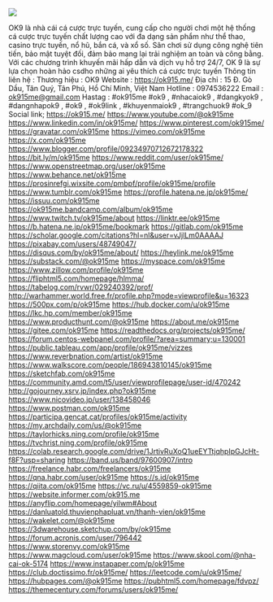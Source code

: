 ![](https://g0v.hackmd.io/_uploads/rJ_cqWPtJg.jpg)

OK9 là nhà cái cá cược trực tuyến, cung cấp cho người chơi một hệ thống cá cược trực tuyến chất lượng cao với đa dạng sản phẩm như thể thao, casino trực tuyến, nổ hũ, bắn cá, và xổ số. Sân chơi sử dụng công nghệ tiên tiến, bảo mật tuyệt đối, đảm bảo mang lại trải nghiệm an toàn và công bằng. Với các chương trình khuyến mãi hấp dẫn và dịch vụ hỗ trợ 24/7, OK 9 là sự lựa chọn hoàn hảo csdho những ai yêu thích cá cược trực tuyến
Thông tin liên hệ : 
Thương hiệu : OK9
Website : https://ok915.me/
Địa chỉ : 15 Đ. Gò Dầu, Tân Quý, Tân Phú, Hồ Chí Minh, Việt Nam
Hotline : 0974536222
Email : ok915me@gmail.com
Hastag : #ok915me #ok9 , #nhacaiok9 , #dangkyok9 , #dangnhapok9 , #ok9 , #ok9link , #khuyenmaiok9 , #trangchuok9 #ok_9
Social link;
https://ok915.me/
https://www.youtube.com/@ok915me
https://www.linkedin.com/in/ok915me/
https://www.pinterest.com/ok915me/
https://gravatar.com/ok915me
https://vimeo.com/ok915me
https://x.com/ok915me
https://www.blogger.com/profile/09234970712672178322
https://bit.ly/m/ok915me
https://www.reddit.com/user/ok915me/
https://www.openstreetmap.org/user/ok915me
https://www.behance.net/ok915me
https://prosinrefgi.wixsite.com/pmbpf/profile/ok915me/profile
https://www.tumblr.com/ok915me
https://profile.hatena.ne.jp/ok915me/
https://issuu.com/ok915me
https://ok915me.bandcamp.com/album/ok915me
https://www.twitch.tv/ok915me/about
https://linktr.ee/ok915me
https://b.hatena.ne.jp/ok915me/bookmark
https://gitlab.com/ok915me
https://scholar.google.com/citations?hl=nl&user=vJjlLm0AAAAJ
https://pixabay.com/users/48749047/
https://disqus.com/by/ok915me/about/
https://heylink.me/ok915me
https://substack.com/@ok915me
https://myspace.com/ok915me
https://www.zillow.com/profile/ok915me
https://fliphtml5.com/homepage/hlmma/
https://tabelog.com/rvwr/029240392/prof/
http://warhammer.world.free.fr/profile.php?mode=viewprofile&u=16323
https://500px.com/p/ok915me
https://hub.docker.com/u/ok915me
https://lkc.hp.com/member/ok915me
https://www.producthunt.com/@ok915me
https://about.me/ok915me
https://gitee.com/ok915me
https://readthedocs.org/projects/ok915me/
https://forum.centos-webpanel.com/profile/?area=summary;u=130001
https://public.tableau.com/app/profile/ok915me/vizzes
https://www.reverbnation.com/artist/ok915me
https://www.walkscore.com/people/186943810145/ok915me
https://sketchfab.com/ok915me
https://community.amd.com/t5/user/viewprofilepage/user-id/470242
http://gojourney.xsrv.jp/index.php?ok915me
https://www.nicovideo.jp/user/138458046
https://www.postman.com/ok915me
https://participa.gencat.cat/profiles/ok915me/activity
https://my.archdaily.com/us/@ok915me
https://taylorhicks.ning.com/profile/ok915me
https://tvchrist.ning.com/profile/ok915me
https://colab.research.google.com/drive/1JrtivRuXoQ1ueEYTtjqhpIpGJcHt-f8F?usp=sharing
https://band.us/band/97600907/intro
https://freelance.habr.com/freelancers/ok915me
https://qna.habr.com/user/ok915me
https://s.id/ok915me
https://qiita.com/ok915me
https://vc.ru/u/4559859-ok915me
https://website.informer.com/ok915.me
https://anyflip.com/homepage/yilwm#About
https://danluatold.thuvienphapluat.vn/thanh-vien/ok915me
https://wakelet.com/@ok915me
https://3dwarehouse.sketchup.com/by/ok915me
https://forum.acronis.com/user/796442
https://www.storenvy.com/ok915me
https://www.magcloud.com/user/ok915me
https://www.skool.com/@nha-cai-ok-5174
https://www.instapaper.com/p/ok915me
https://club.doctissimo.fr/ok915me/
https://leetcode.com/u/ok915me/
https://hubpages.com/@ok915me
https://pubhtml5.com/homepage/fdvpz/
https://themecentury.com/forums/users/ok915me/


